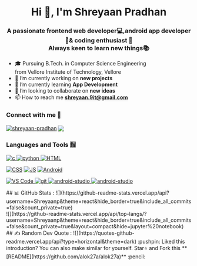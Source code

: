 <h1 align="center">Hi 👋, I'm Shreyaan Pradhan</h1>
<h3 align="center">A passionate frontend web developer💻,android app developer📱& coding enthusiast 👨‍<br> Always keen to learn new things📚</h3>

- 🎓 Pursuing B.Tech. in Computer Science Engineering <br>from Vellore Institute of Technology, Vellore
- 🔭 I’m currently working on **new projects**
- 🌱 I’m currently learning **App Development**
- 👯 I’m looking to collaborate on **new ideas**
- 📫 How to reach me **shreyaan.9it@gmail.com**
<h3 align="left">Connect with me 🔗</h3>
<p align="left">
<a href="https://www.linkedin.com/in/shreyaan-pradhan/" target="_blank"><img align="center" src="https://img.shields.io/badge/LinkedIn-0077B5?style=for-the-badge&logo=linkedin&logoColor=white" alt="shreyaan-pradhan" /></a>
<a href="mailto:shreyaan.9it@gmail.com" target="_blank" ><img src="https://img.shields.io/badge/Gmail-D14836?style=for-the-badge&logo=gmail&logoColor=white" align="center"/></a>
</p>
<h3 align="left">Languages and Tools 🈯</h3>
<p align="left"> 
<a href="https://www.cprogramming.com/" target="_blank"> <img src="https://img.shields.io/badge/C-00599C?style=for-the-badge&logo=c&logoColor=white" alt="c"/> </a> 
<a href="https://docs.oracle.com/en/java/" target="_blank"> <img src="https://img.shields.io/badge/Java-ED8B00?style=for-the-badge&logo=java&logoColor=white" alt="python"/> </a> 
 <a href="https://developer.mozilla.org/en-US/docs/Web/HTML" target="_blank"><img src="https://img.shields.io/badge/HTML5-E34F26?style=for-the-badge&logo=html5&logoColor=white" alt="HTML"/></a>
  
  <a href="https://developer.mozilla.org/en-US/docs/Web/CSS/Reference" target="_blank"><img src="https://img.shields.io/badge/CSS-239120?&style=for-the-badge&logo=css3&logoColor=white" alt="CSS"/></a>
    <a href="https://developer.mozilla.org/en-US/docs/Web/JavaScript/Reference" target="_blank"><img src="https://img.shields.io/badge/JavaScript-F7DF1E?style=for-the-badge&logo=javascript&logoColor=black" alt="JS"/></a>
 <a href="https://developer.android.com/docs" target="_blank"><img src="https://img.shields.io/badge/Android-3DDC84?style=for-the-badge&logo=android&logoColor=whit" alt="Android"/></a>
 
<a href="https://git-scm.com/" target="_blank"> <img src="https://img.shields.io/badge/Git-F05032?style=for-the-badge&logo=git&logoColor=white" alt="VS Code"/> </a> 
<a href="https://code.visualstudio.com/download" target="_blank"> <img src="https://img.shields.io/badge/Visual_Studio_Code-0078D4?style=for-the-badge&logo=visual%20studio%20code&logoColor=white" alt="git"/> </a> 
<a href="https://developer.android.com/studio" target="_blank"> <img src="https://img.shields.io/badge/Android_Studio-3DDC84?style=for-the-badge&logo=android-studio&logoColor=white" alt="android-studio"/> </a> 
<a href="https://www.jetbrains.com/idea/" target="_blank"> <img src="https://img.shields.io/badge/IntelliJIDEA-000000.svg?style=for-the-badge&logo=intellij-idea&logoColor=white" alt="android-studio"/> </a> 
</p>
## 📊 GitHub Stats :
![](https://github-readme-stats.vercel.app/api?username=Shreyaanp&theme=react&hide_border=true&include_all_commits=false&count_private=true)<br/>
![](https://github-readme-stats.vercel.app/api/top-langs/?username=Shreyaanp&theme=react&hide_border=true&include_all_commits=false&count_private=true&layout=compact&hide=jupyter%20notebook)
## ✍️ Random Dev Quote :
![](https://quotes-github-readme.vercel.app/api?type=horizontal&theme=dark)
:pushpin: Liked this introduction? You can also make similar for yourself. Star⭐ and Fork this **[README](https://github.com/alok27a/alok27a)** :pencil:
